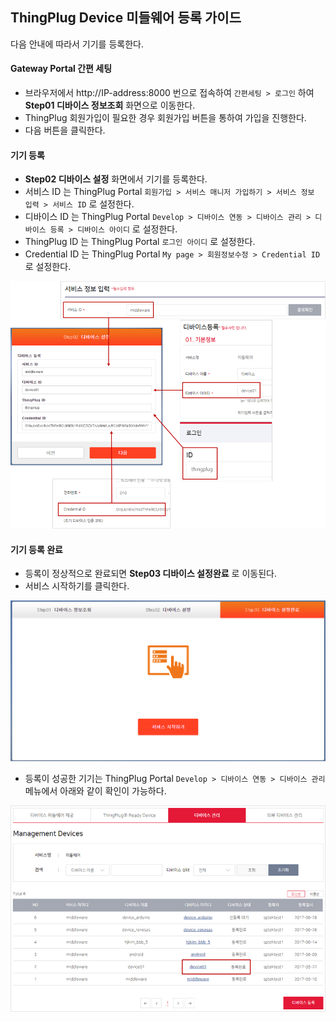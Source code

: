 ## ThingPlug Device 미들웨어 등록 가이드
다음 안내에 따라서 기기를 등록한다.

#### Gateway Portal 간편 세팅
* 브라우저에서 http://IP-address:8000 번으로 접속하여 `간편세팅 > 로그인` 하여 **Step01 디바이스 정보조회** 화면으로 이동한다.
* ThingPlug 회원가입이 필요한 경우 회원가입 버튼을 통하여 가입을 진행한다.
* 다음 버튼을 클릭한다.

#### 기기 등록
*  **Step02 디바이스 설정** 화면에서 기기를 등록한다.
*  서비스 ID 는 ThingPlug Portal `회원가입 > 서비스 매니저 가입하기 > 서비스 정보 입력 > 서비스 ID` 로 설정한다.
*  디바이스 ID 는 ThingPlug Portal `Develop > 디바이스 연동 > 디바이스 관리 > 디바이스 등록 > 디바이스 아이디` 로 설정한다.
*  ThingPlug ID 는 ThingPlug Portal `로그인 아이디` 로 설정한다.
*  Credential ID 는 ThingPlug Portal `My page > 회원정보수정 > Credential ID` 로 설정한다.

![](images_v1.5/registerDevice.png)

#### 기기 등록 완료
* 등록이 정상적으로 완료되면 **Step03 디바이스 설정완료** 로 이동된다.
* 서비스 시작하기를 클릭한다.

![](images_v1.5/registerCompleted.png)

* 등록이 성공한 기기는 ThingPlug Portal `Develop > 디바이스 연동 > 디바이스 관리` 메뉴에서 아래와 같이 확인이 가능하다.

![](images_v1.5/checkResult.png)
